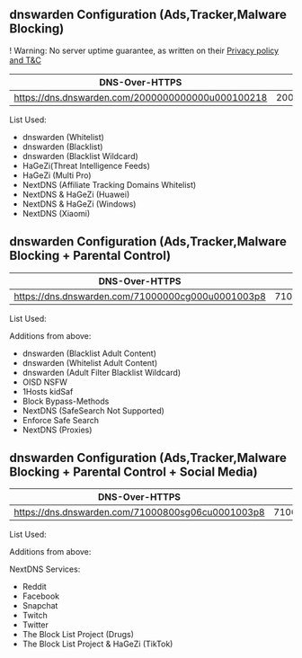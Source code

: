 ## dnswarden Configuration (Ads,Tracker,Malware Blocking)

! Warning: No server uptime guarantee, as written on their [Privacy policy and T&C](https://github.com/bhanupratapys/dnswarden#privacy-policy-and-tc)

| DNS-Over-HTTPS | DNS-Over-TLS |
| --- | --- |
| https://dns.dnswarden.com/2000000000000u000100218 | 2000000000000u000100218.dns.dnswarden.com |

List Used:
- dnswarden (Whitelist)
- dnswarden (Blacklist)
- dnswarden (Blacklist Wildcard)
- HaGeZi(Threat Intelligence Feeds)
- HaGeZi (Multi Pro)
- NextDNS (Affiliate Tracking Domains Whitelist)
- NextDNS & HaGeZi (Huawei)
- NextDNS & HaGeZi (Windows)
- NextDNS (Xiaomi)

## dnswarden Configuration (Ads,Tracker,Malware Blocking + Parental Control)

| DNS-Over-HTTPS | DNS-Over-TLS |
| --- | --- |
| https://dns.dnswarden.com/71000000cg000u0001003p8 | 71000000cg000u0001003p8.dns.dnswarden.com |

List Used:

Additions from above:
- dnswarden (Blacklist Adult Content)
- dnswarden (Whitelist Adult Content)
- dnswarden (Adult Filter Blacklist Wildcard)
- OISD NSFW
- 1Hosts kidSaf
- Block Bypass-Methods
- NextDNS (SafeSearch Not Supported)
- Enforce Safe Search
- NextDNS (Proxies)


## dnswarden Configuration (Ads,Tracker,Malware Blocking + Parental Control + Social Media)

| DNS-Over-HTTPS | DNS-Over-TLS |
| --- | --- |
| https://dns.dnswarden.com/71000800sg06cu0001003p8 | 71000800sg06cu0001003p8.dns.dnswarden.com |

List Used:

Additions from above:

NextDNS Services:
- Reddit
- Facebook
- Snapchat
- Twitch
- Twitter
- The Block List Project (Drugs)
- The Block List Project & HaGeZi (TikTok)